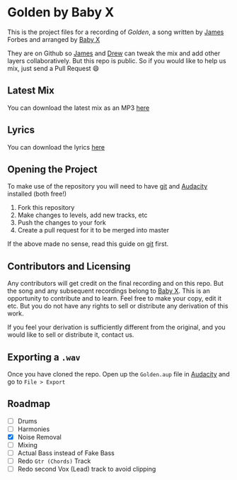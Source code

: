 # Golden by Baby X

This is the project files for a recording of _Golden_, a song written by [James][] Forbes and arranged by [Baby X][]

They are on Github so [James][] and [Drew][] can tweak the mix and add other layers collaboratively.  But this repo is public.
So if you would like to help us mix, just send a Pull Request :smile: 


Latest Mix
----------

You can download the latest mix as an MP3 [here](http://babyx.github.io/Mixes/Golden.mp3)

Lyrics
------

You can download the lyrics [here](https://github.com/BabyX/lyrics/blob/master/Golden.md)


Opening the Project
-------------------

To make use of the repository you will need to have [git][] and [Audacity][] installed (both free!)

1. Fork this repository
2. Make changes to levels, add new tracks, etc
3. Push the changes to your fork
4. Create a pull request for it to be merged into master

If the above made no sense, read this guide on [git][] first.

Contributors and Licensing
--------------------------

Any contributors will get credit on the final recording and on this repo.  But the song and any subsequent recordings 
belong to [Baby X][].  This is an opportunity to contribute and to learn.  Feel free to make your copy, edit it etc. 
But you do not have any rights to sell or distribute any derivation of this work.

If you feel your derivation is sufficiently different from the original, and you would like to sell or distribute it, 
contact us.

Exporting a `.wav`
-----------------

Once you have cloned the repo.  Open up the `Golden.aup` file in [Audacity][] and go to `File > Export`

[James]: https://twitter.com/james_a_forbes  "James Forbes"
[Drew]: https://twitter.com/JimBombony  "Drew Courtney"
[Baby X]: http://baby-x.com
[git]: http://rogerdudler.github.io/git-guide/ "Like Dropbox but a billion times better!"
[Audacity]: http://audacity.sourceforge.net/download/ "Recordng Software"


Roadmap
-------

- [ ] Drums
- [ ] Harmonies
- [X] Noise Removal
- [ ] Mixing
- [ ] Actual Bass instead of Fake Bass
- [ ] Redo `Gtr (Chords)` Track
- [ ] Redo second Vox (Lead) track to avoid clipping
